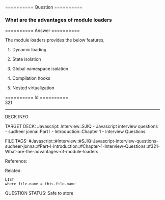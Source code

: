 ========== Question ==========  

### What are the advantages of module loaders  

========== Answer ==========  

The module loaders provides the below features,

1. Dynamic loading

2. State isolation

3. Global namespace isolation

4. Compilation hooks

5. Nested virtualization

========== Id ==========  
321

---

DECK INFO

TARGET DECK: Javascript::Interview::SJIQ - Javascript interview questions - sudheer jonna::Part I - Introduction::Chapter 1 - Interview Questions

FILE TAGS: #Javascript::#Interview::#SJIQ-Javascript-interview-questions-sudheer-jonna::#Part-I-Introduction::#Chapter-1-Interview-Questions::#321-What-are-the-advantages-of-module-loaders

Reference:

Related:

```dataview
LIST
where file.name = this.file.name
```

QUESTION STATUS: Safe to store
